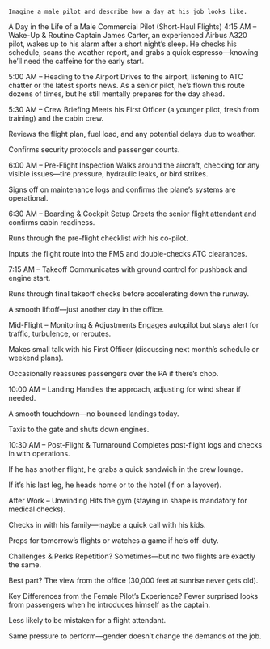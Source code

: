 `Imagine a male pilot and describe how a day at his job looks like.`

A Day in the Life of a Male Commercial Pilot (Short-Haul Flights)
4:15 AM – Wake-Up & Routine
Captain James Carter, an experienced Airbus A320 pilot, wakes up to his alarm after a short night’s sleep. He checks his schedule, scans the weather report, and grabs a quick espresso—knowing he’ll need the caffeine for the early start.

5:00 AM – Heading to the Airport
Drives to the airport, listening to ATC chatter or the latest sports news. As a senior pilot, he’s flown this route dozens of times, but he still mentally prepares for the day ahead.

5:30 AM – Crew Briefing
Meets his First Officer (a younger pilot, fresh from training) and the cabin crew.

Reviews the flight plan, fuel load, and any potential delays due to weather.

Confirms security protocols and passenger counts.

6:00 AM – Pre-Flight Inspection
Walks around the aircraft, checking for any visible issues—tire pressure, hydraulic leaks, or bird strikes.

Signs off on maintenance logs and confirms the plane’s systems are operational.

6:30 AM – Boarding & Cockpit Setup
Greets the senior flight attendant and confirms cabin readiness.

Runs through the pre-flight checklist with his co-pilot.

Inputs the flight route into the FMS and double-checks ATC clearances.

7:15 AM – Takeoff
Communicates with ground control for pushback and engine start.

Runs through final takeoff checks before accelerating down the runway.

A smooth liftoff—just another day in the office.

Mid-Flight – Monitoring & Adjustments
Engages autopilot but stays alert for traffic, turbulence, or reroutes.

Makes small talk with his First Officer (discussing next month’s schedule or weekend plans).

Occasionally reassures passengers over the PA if there’s chop.

10:00 AM – Landing
Handles the approach, adjusting for wind shear if needed.

A smooth touchdown—no bounced landings today.

Taxis to the gate and shuts down engines.

10:30 AM – Post-Flight & Turnaround
Completes post-flight logs and checks in with operations.

If he has another flight, he grabs a quick sandwich in the crew lounge.

If it’s his last leg, he heads home or to the hotel (if on a layover).

After Work – Unwinding
Hits the gym (staying in shape is mandatory for medical checks).

Checks in with his family—maybe a quick call with his kids.

Preps for tomorrow’s flights or watches a game if he’s off-duty.

Challenges & Perks
Repetition? Sometimes—but no two flights are exactly the same.

Best part? The view from the office (30,000 feet at sunrise never gets old).

Key Differences from the Female Pilot’s Experience?
Fewer surprised looks from passengers when he introduces himself as the captain.

Less likely to be mistaken for a flight attendant.

Same pressure to perform—gender doesn’t change the demands of the job.